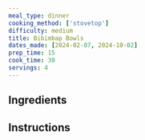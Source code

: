 ```yaml
---
meal_type: dinner
cooking_method: ['stovetop']
difficulty: medium
title: Bibimbap Bowls
dates_made: [2024-02-07, 2024-10-02]
prep_time: 15
cook_time: 30
servings: 4
---
```


## Ingredients

## Instructions
